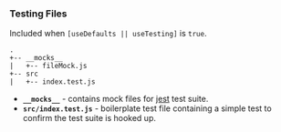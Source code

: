 ### Testing Files

Included when `[useDefaults || useTesting]` is `true`.

```
.
+-- __mocks__
|   +-- fileMock.js
+-- src
|   +-- index.test.js
```

- **`__mocks__`** - contains mock files for [jest](https://www.npmjs.com/package/jest) test suite.
- **`src/index.test.js`** - boilerplate test file containing a simple test to confirm the test suite is hooked up.
